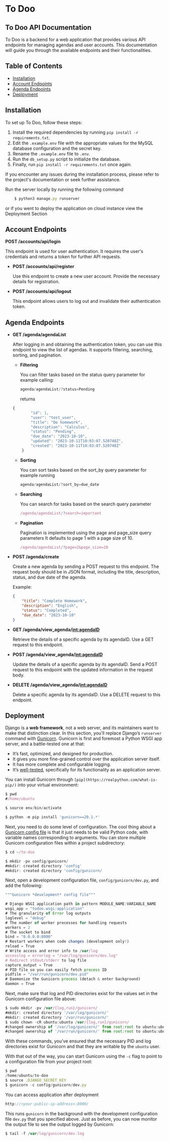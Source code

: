 # To Doo

## To Doo API Documentation

To Doo is a backend for a web application that provides various API endpoints for managing agendas and user accounts. This documentation will guide you through the available endpoints and their functionalities.

## Table of Contents
- [Installation](#installation)
- [Account Endpoints](#account-endpoints)
- [Agenda Endpoints](#agenda-endpoints)
- [Deployment](#deployment)

## Installation

To set up To Doo, follow these steps:

1. Install the required dependencies by running `pip install -r requirements.txt`.
2. Edit the `.example.env` file with the appropriate values for the MySQL database configuration and the secret key.
3. Rename the `.example.env` file to `.env`.
4. Run the `db_setup.py` script to initialize the database.
5. Finally, run `pip install -r requirements.txt` once again.

If you encounter any issues during the installation process, please refer to the project's documentation or seek further assistance.

Run the server locally by running the following command

```jsx
	$ python3 manage.py runserver
```

or if you went to deploy the application on cloud instance view the Deployment Section

## Account Endpoints

**POST /accounts/api/login**

This endpoint is used for user authentication. It requires the user's credentials and returns a token for further API requests.

- **POST /accounts/api/register**
    
    Use this endpoint to create a new user account. Provide the necessary details for registration.
    
- **POST /accounts/api/logout**
    
    This endpoint allows users to log out and invalidate their authentication token.
    

## Agenda Endpoints

- **GET /agenda/agendaList**
    
    After logging in and obtaining the authentication token, you can use this endpoint to view the list of agendas.
    It supports filtering, searching, sorting, and pagination.
    
    - **Filtering**
        
        You can filter tasks based on the status query parameter for example calling:
        
        ```jsx
        agenda/agendaList/?status=Pending
        ```
        
        returns
        
    
    ```jsx
    {
            "id": 1,
            "user": "test_user",
            "title": "Do homework",
            "description": "Calculus",
            "status": "Pending",
            "due_date": "2023-10-10",
            "updated": "2023-10-11T10:03:07.520748Z",
            "created": "2023-10-11T10:03:07.520748Z"
        }
    ```
    
    - **Sorting**
        
        You can sort tasks based on the sort_by query parameter for example running
        
        ```jsx
        agenda/agendaList/?sort_by=due_date
        
        ```
        
    - **Searching**
        
        You can search for tasks based on the search query parameter 
        
        ```jsx
        /agenda/agendaList/?search=important
        ```
        
    - **Pagination**
        
        Pagination is implemented using the page and page_size query parameters  It defaults to page 1 with a page size of 10.
        
        ```jsx
        /agenda/agendaList/?page=2&page_size=20
        
        ```
        

- **POST /agenda/create**
    
    Create a new agenda by sending a POST request to this endpoint. The request body should be in JSON format, including the title, description, status, and due date of the agenda.
    
    Example:
    
    ```json
    {
        "title": "Complete Homework",
        "description": "English",
        "status": "Completed",
        "due_date": "2023-10-10"
    }
    
    ```
    
- **GET /agenda/view_agenda/<int:agendaID>**
    
    Retrieve the details of a specific agenda by its agendaID. Use a GET request to this endpoint.
    
- **POST /agenda/view_agenda/<int:agendaID>**
    
    Update the details of a specific agenda by its agendaID. Send a POST request to this endpoint with the updated information in the request body.
    
- **DELETE /agenda/view_agenda/<int:agendaID>**
    
    Delete a specific agenda by its agendaID. Use a DELETE request to this endpoint.
    

## Deployment

Django is a **web framework**, not a web server, and its maintainers want to make that distinction clear. In this section, you’ll replace Django’s `runserver` command with [Gunicorn](https://gunicorn.org/). Gunicorn is first and foremost a Python WSGI app server, and a battle-tested one at that:

- It’s fast, optimized, and designed for production.
- It gives you more fine-grained control over the application server itself.
- It has more complete and configurable logging.
- It’s [well-tested](https://github.com/benoitc/gunicorn/tree/master/tests), specifically for its functionality as an application server.

You can install Gunicorn through `[pip](https://realpython.com/what-is-pip/)` into your virtual environment:

```jsx
$ pwd
#/home/ubuntu
```

```jsx
$ source env/bin/activate
```

```jsx
$ python -m pip install 'gunicorn==20.1.*'
```

Next, you need to do some level of configuration. The cool thing about a [Gunicorn config file](https://docs.gunicorn.org/en/latest/configure.html)
 is that it just needs to be valid Python code, with variable names 
corresponding to arguments. You can store multiple Gunicorn 
configuration files within a project subdirectory:

```jsx
$ cd ~/to-doo
```

```jsx
$ mkdir -pv config/gunicorn/
#mkdir: created directory 'config'
#mkdir: created directory 'config/gunicorn/
```

Next, open a development configuration file, `config/gunicorn/dev.py`, and add the following:

```jsx
"""Gunicorn *development* config file"""

# Django WSGI application path in pattern MODULE_NAME:VARIABLE_NAME
wsgi_app = "todoo.wsgi:application"
# The granularity of Error log outputs
loglevel = "debug"
# The number of worker processes for handling requests
workers = 2
# The socket to bind
bind = "0.0.0.0:8000"
# Restart workers when code changes (development only!)
reload = True
# Write access and error info to /var/log
accesslog = errorlog = "/var/log/gunicorn/dev.log"
# Redirect stdout/stderr to log file
capture_output = True
# PID file so you can easily fetch process ID
pidfile = "/var/run/gunicorn/dev.pid"
# Daemonize the Gunicorn process (detach & enter background)
daemon = True
```

Next, make sure that log and PID directories exist for the values set in the Gunicorn configuration file above:

```jsx
$ sudo mkdir -pv /var/{log,run}/gunicorn/
#mkdir: created directory '/var/log/gunicorn/'
#mkdir: created directory '/var/run/gunicorn/'
$ sudo chown -cR ubuntu:ubuntu /var/{log,run}/gunicorn/
#changed ownership of '/var/log/gunicorn/' from root:root to ubuntu:ubuntu
#changed ownership of '/var/run/gunicorn/' from root:root to ubuntu:ubuntu
```

With these commands, you’ve ensured that the necessary PID and log 
directories exist for Gunicorn and that they are writable by the `ubuntu` user.

With that out of the way, you can start Gunicorn using the `-c` flag to point to a configuration file from your project root:

```jsx
$ pwd
/home/ubuntu/to-doo
$ source .DJANGO_SECRET_KEY
$ gunicorn -c config/gunicorn/dev.py

```

You can access application after deployment 

```jsx
http://<your-public-ip-address>:8000/
```

This runs `gunicorn` in the background with the development configuration file `dev.py` that you specified above. Just as before, you can now monitor the output file to see the output logged by Gunicorn:

```jsx
$ tail -f /var/log/gunicorn/dev.log
```